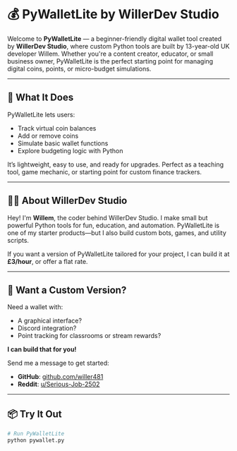 # 💰 PyWalletLite by WillerDev Studio

Welcome to **PyWalletLite** — a beginner-friendly digital wallet tool created by **WillerDev Studio**, where custom Python tools are built by 13-year-old UK developer Willem. Whether you're a content creator, educator, or small business owner, PyWalletLite is the perfect starting point for managing digital coins, points, or micro-budget simulations.

---

## 🚀 What It Does

PyWalletLite lets users:
- Track virtual coin balances
- Add or remove coins
- Simulate basic wallet functions
- Explore budgeting logic with Python

It’s lightweight, easy to use, and ready for upgrades. Perfect as a teaching tool, game mechanic, or starting point for custom finance trackers.

---

## 👨‍💻 About WillerDev Studio

Hey! I'm **Willem**, the coder behind WillerDev Studio. I make small but powerful Python tools for fun, education, and automation. PyWalletLite is one of my starter products—but I also build custom bots, games, and utility scripts.

If you want a version of PyWalletLite tailored for your project, I can build it at **£3/hour**, or offer a flat rate.

---

## 🧰 Want a Custom Version?

Need a wallet with:
- A graphical interface?
- Discord integration?
- Point tracking for classrooms or stream rewards?

**I can build that for you!**

Send me a message to get started:
- **GitHub**: [github.com/willer481](https://github.com/willer481)
- **Reddit**: [u/Serious-Job-2502](https://www.reddit.com/user/Serious-Job-2502/)

---

## 📦 Try It Out

```bash
# Run PyWalletLite
python pywallet.py
